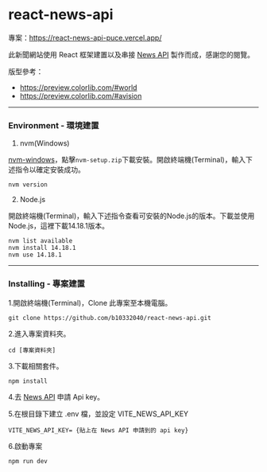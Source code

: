 # react-news-api
專案：https://react-news-api-puce.vercel.app/

此新聞網站使用 React 框架建置以及串接 [News API](https://newsapi.org/) 製作而成，感謝您的閱覽。

版型參考：
- https://preview.colorlib.com/#world
- https://preview.colorlib.com/#avision


---
### Environment - 環境建置
1. nvm(Windows)

[nvm-windows](https://github.com/coreybutler/nvm-windows/releases)，點擊`nvm-setup.zip`下載安裝。開啟終端機(Terminal)，輸入下述指令以確定安裝成功。
```
nvm version
```

2. Node.js

開啟終端機(Terminal)，輸入下述指令查看可安裝的Node.js的版本。下載並使用Node.js，這裡下載14.18.1版本。
```
nvm list available
nvm install 14.18.1
nvm use 14.18.1
```

---
### Installing - 專案建置
1.開啟終端機(Terminal)，Clone 此專案至本機電腦。
```
git clone https://github.com/b10332040/react-news-api.git
```

2.進入專案資料夾。
```
cd [專案資料夾]
```

3.下載相關套件。
```
npm install
```

4.去 [News API](https://newsapi.org/) 申請 Api key。

5.在根目錄下建立 .env 檔，並設定 VITE_NEWS_API_KEY
```
VITE_NEWS_API_KEY= {貼上在 News API 申請到的 api key}
```

6.啟動專案
```
npm run dev
```